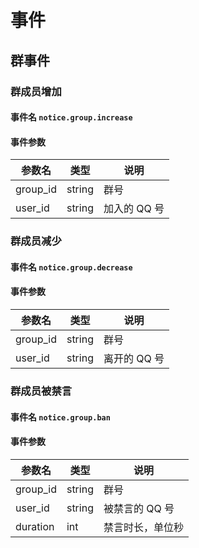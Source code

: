 # 事件

## 群事件

### 群成员增加

#### 事件名 `notice.group.increase`
#### 事件参数

| 参数名 | 类型     | 说明 |
| --- |--------| --- |
| group_id | string | 群号 |
| user_id | string    | 加入的 QQ 号 |

### 群成员减少

#### 事件名 `notice.group.decrease`
#### 事件参数

| 参数名 | 类型     | 说明 |
| --- |--------| --- |
| group_id | string | 群号 |
| user_id | string    | 离开的 QQ 号 |

### 群成员被禁言  

#### 事件名 `notice.group.ban`
#### 事件参数

| 参数名 | 类型     | 说明 |
| --- |--------| --- |
| group_id | string | 群号 |
| user_id | string    | 被禁言的 QQ 号 |
| duration | int    | 禁言时长，单位秒 |
